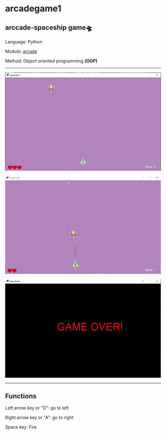 # arcadegame1
arccade-spaceship game🛸
---
Language: Python

Module: [arcade](https://api.arcade.academy/)

Method: Object oriented programming **(OOP)**

---
![screenshot-1](ss1.png)

![screenshot-2](ss2.png)

![screenshot-3](ss-gameover.png)

---
## Functions
Left arrow key or "D": go to left

Right arrow key or "A": go to right

Space key: Fire





